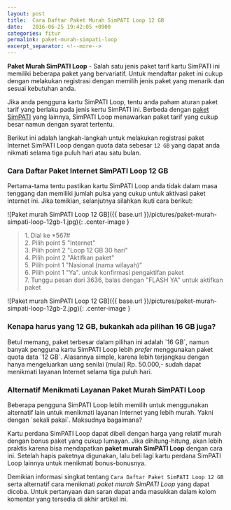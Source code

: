 ```yaml
---
layout: post
title:  Cara Daftar Paket Murah SimPATI Loop 12 GB
date:   2016-06-25 19:42:05 +0900
categories: fitur
permalink: paket-murah-simpati-loop
excerpt_separator: <!--more-->
---
```

<b>Paket Murah SimPATI Loop</b> - Salah satu jenis paket tarif kartu SimPATI ini memiliki beberapa paket yang bervariatif. Untuk mendaftar paket ini cukup dengan<!--more--> melakukan registrasi dengan memilih jenis paket yang menarik dan sesuai kebutuhan anda.

Jika anda pengguna kartu SimPATI Loop, tentu anda paham aturan paket tarif yang berlaku pada jenis kertu SimPATI ini. Berbeda dengan [paket SimPATI]({{site.url}}) yang lainnya, SimPATI Loop menawarkan paket tarif yang cukup besar namun dengan syarat tertentu.

Berikut ini adalah langkah-langkah untuk melakukan registrasi paket Internet SimPATI Loop dengan quota data sebesar `12 GB` yang dapat anda nikmati selama tiga puluh hari atau satu bulan.

<h3>Cara Daftar Paket Internet SimPATI Loop 12 GB</h3>
Pertama-tama tentu pastikan kartu SimPATI Loop anda tidak dalam masa tenggang dan memiliki jumlah pulsa yang cukup untuk aktivasi paket internet ini. Jika temikian, selanjutnya silahkan ikuti cara berikut:

![Paket murah SimPATI Loop 12 GB]({{ base.url }}/pictures/paket-murah-simpati-loop-12gb-1.jpg){: .center-image }

<blockquote>
	1. Dial ke *567# <br/>
	2. Pilih point 5 "Internet" <br/>
	3. Pilih point 2 "Loop 12 GB 30 hari"<br/>
	4. Pilih point 2 "Aktifkan paket"<br/>
	5. Pilih point 1 "Nasional (nama wilayah)"<br/>
	6. Pilih point 1 "Ya". untuk konfirmasi pengaktifan paket<br/>
	7. Tunggu pesan dari 3636, balas dengan "FLASH YA" untuk aktifkan paket
</blockquote>

![Paket murah SimPATI Loop 12 GB]({{ base.url }}/pictures/paket-murah-simpati-loop-12gb-2.jpg){: .center-image }

<h3>Kenapa harus yang 12 GB, bukankah ada pilihan 16 GB juga?</h3>
Betul memang, paket terbesar dalam pilihan ini adalah `16 GB`, namun banyak pengguna kartu SimPATI Loop lebih <i>prefer</i> menggunakan paket quota data `12 GB`. Alasannya simple, karena lebih terjangkau dengan hanya mengeluarkan uang senilai (mulai) Rp. 50.000,- sudah dapat menikmati layanan Internet selama tiga puluh hari.

<h3>Alternatif Menikmati Layanan Paket Murah SimPATI Loop</h3>
Beberapa pengguna SimPATI Loop lebih memilih untuk menggunakan alternatif lain untuk menikmati layanan Internet yang lebih murah. Yakni dengan `sekali pakai`. Maksudnya bagaimana?

Kartu perdana SimPATI Loop dapat dibeli dengan harga yang relatif murah dengan bonus paket yang cukup lumayan. Jika dihitung-hitung, akan lebih praktis karena bisa mendapatkan <strong>paket murah SimPATI Loop</strong> dengan cara ini. Setelah hapis paketnya digunakan, lalu beli lagi kartu perdana SimPATI Loop lainnya untuk menikmati bonus-bonusnya.

Demikian informasi singkat tentang `Cara Daftar Paket SimPATI Loop 12 GB` serta alternatif cara menikmati <i>paket murah SimPATI Loop</i> yang dapat dicoba. Untuk pertanyaan dan saran dapat anda masukkan dalam kolom komentar yang tersedia di akhir artikel ini.